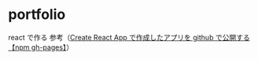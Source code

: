 # portfolio

react で作る
参考（[Create React App で作成したアプリを github で公開する【npm gh-pages】](https://web-begginer-log.com/create-react-app-gh-pages/)）
